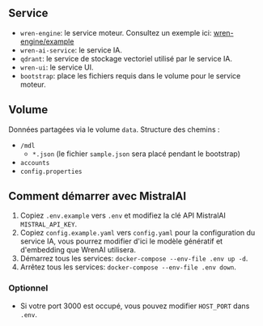 ## Service
- `wren-engine`: le service moteur. Consultez un exemple ici: [wren-engine/example](https://github.com/Canner/wren-engine/tree/main/example)
- `wren-ai-service`: le service IA.
- `qdrant`: le service de stockage vectoriel utilisé par le service IA.
- `wren-ui`: le service UI.
- `bootstrap`: place les fichiers requis dans le volume pour le service moteur.

## Volume
Données partagées via le volume `data`.
Structure des chemins :
- `/mdl`
  - `*.json` (le fichier `sample.json` sera placé pendant le bootstrap)
- `accounts`
- `config.properties`

## Comment démarrer avec MistralAI
1. Copiez `.env.example` vers `.env` et modifiez la clé API MistralAI `MISTRAL_API_KEY`.
2. Copiez `config.example.yaml` vers `config.yaml` pour la configuration du service IA, vous pourrez modifier d'ici le modèle génératif et d'embedding que WrenAI utilisera.
3. Démarrez tous les services: ``docker-compose --env-file .env up -d``.
4. Arrêtez tous les services: ``docker-compose --env-file .env down``.

### Optionnel
- Si votre port 3000 est occupé, vous pouvez modifier `HOST_PORT` dans `.env`.
